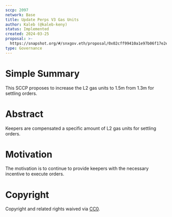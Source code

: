 ```yaml
---
sccp: 2097
network: Base
title: Update Perps V3 Gas Units
author: Kaleb (@kaleb-keny)
status: Implemented
created: 2024-03-25
proposal: >-
  https://snapshot.org/#/snxgov.eth/proposal/0x02cff99410a1e97b06f17e2ec47df1b3c1165b48de927c3c9e52fd6924405bbd
type: Governance
---
```


# Simple Summary

This SCCP proposes to increase the L2 gas units to 1.5m from 1.3m for settling orders.


# Abstract

Keepers are compensated a specific amount of L2 gas units for settling orders.

# Motivation

The motivation is to continue to provide keepers with the necessary incentive to execute orders. 

# Copyright

Copyright and related rights waived via [CC0](https://creativecommons.org/publicdomain/zero/1.0/).


